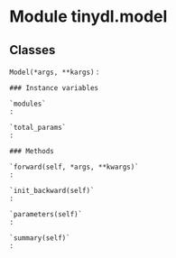 Module tinydl.model
===================

Classes
-------

`Model(*args, **kargs)`
:   

    ### Instance variables

    `modules`
    :

    `total_params`
    :

    ### Methods

    `forward(self, *args, **kwargs)`
    :

    `init_backward(self)`
    :

    `parameters(self)`
    :

    `summary(self)`
    :